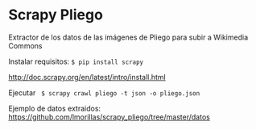 # Scrapy Pliego
Extractor de los datos de las imágenes de Pliego  para subir a Wikimedia Commons

Instalar requisitos:
`$ pip install scrapy`

http://doc.scrapy.org/en/latest/intro/install.html


Ejecutar
 ` $ scrapy crawl pliego -t json -o pliego.json`


Ejemplo de datos extraidos: https://github.com/lmorillas/scrapy_pliego/tree/master/datos
